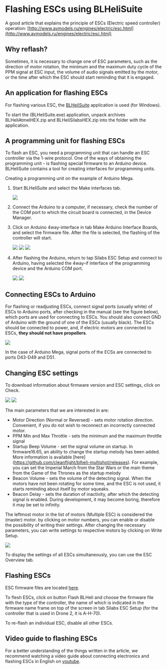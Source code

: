 # Flashing ESCs using BLHeliSuite

A good article that explains the principle of ESCs \(Electric speed controller\) operation: [http://www.avmodels.ru/engines/electric/esc.html](http://www.avmodels.ru/engines/electric/esc.html)

## Why reflash?

Sometimes, it is necessary to change one of ESC parameters, such as the direction of motor rotation, the minimum and the maximum duty cycle of the PPM signal at ESC input, the volume of audio signals emitted by the motor, or the time after which the ESC should start reminding that it is engaged.

## An application for flashing ESCs

For flashing various ESC, the [BLHeliSuite](https://github.com/4712/BLHeliSuite) application is used  \(for Windows\).

To start the \(BLHeliSuite.exe\) application, unpack archives BLHeliAtmelHEX.zip and BLHeliSilabsHEX.zip into the folder with the application.

## A programming unit for flashing ESCs

To flash an ESC, you need a programming unit that can handle an ESC controller via the 1-wire protocol. One of the ways of obtaining the programming unit - is flashing special firmware to an Arduino device. BLHeliSuite contains a tool for creating interfaces for programming units.

Creating a programming unit on the example of Arduino Mega.

1. Start BLHeliSuite and select the Make interfaces tab.

   ![](../assets/BLHeliSuite_SiLabs_ESC_Setup_2.png)

2. Connect the Arduino to a computer, if necessary, check the number of the COM port to which the circuit board is connected, in the Device Manager.

3. Click on Arduino 4way-interface in tab Make Arduino Interface Boards, and select the firmware file. After the file is selected, the flashing of the controller will start.

   ![](../assets/BLHeliSuite_Make_Interfaces.png)
   ![](../assets/BLHeliSuite_Interface_Options.png)
   ![](../assets/BLHeliSuite_Arduino_Select_Firmware.png)

4. After flashing the Arduino, return to tap Silabs ESC Setup and connect to Arduino, having selected the 4way-if interface of the programming device and the Arduino COM port.

   ![](../assets/BLHeliSuite_4way-if_Select.png)
   ![](../assets/BLHeliSuite_ESC_Setup_Connect.png)

## Connecting ESCs to Arduino

For flashing or readjusting ESCs, connect signal ports (usually white) of ESCs to Arduino ports, after checking in the manual (see the figure below), which ports are used for connecting to ESCs. You should also connect GND of Arduino with the ground of one of the ESCs (usually black). The ESCs should be connected to power, and, if electric motors are connected to ESCs, **they should not have propellers**.

![](../assets/BLHeliSuite_Arduino_Pinout_For_4way-if.png)

In the case of Arduino Mega, signal ports of the ECSs are connected to ports D43-D49 and D51.

## Changing ESC settings

To download information about firmware version and ESC settings, click on Check.

![](../assets/BLHeliSuite_ESC_Setup_Check.png)
![](../assets/BLHeliSuite_SiLabs_ESC_Setup_1.png)

The main parameters that we are interested in are:

* Motor Direction \(Normal or Reversed\) - sets motor rotation direction. Convenient, if you do not wish to reconnect an incorrectly connected motor.
* PPM Min and Max Throttle - sets the minimum and the maximum throttle signal
* Startup Beep Volume - set the signal volume on startup. In firmware16.65, an ability to change the startup melody has been added. More information is available [here] (https://github.com/cleanflight/blheli-multishot/releases). For example, you can set the Imperial March from the Star Wars or the main theme from the Game of the Thrones as the startup melody
* Beacon Volume - sets the volume of the detecting signal. When the motors have not been rotating for some time, and the ESC is not used, it starts reminding about itself by motor squeaks.
* Beacon Delay - sets the duration of inactivity, after which the detecting signal is enabled. During development, it may become boring, therefore it may be set to infinity.

The leftmost motor in the list of motors \(Multiple ESC\) is considered the \(master\) motor. by clicking on motor numbers, you can enable or disable the possibility of writing their settings. After changing the necessary parameters, you can write settings to respective motors by clicking on Write Setup.

![](../assets/BLHeliSuite_ESC_Setup_Write_Setup.png)

To display the settings of all ESCs simultaneously, you can use the ESC Overview tab.

## Flashing ESCs

ESC firmware files are located [here](https://github.com/cleanflight/blheli-multishot/tree/master/BLHeli_S%20SiLabs/Hex%20Files).

To flesh ESCs, click on button Flash BLHeli and choose the firmware file with the type of the controller, the name of which is indicated in the firmware name frame on top of the screen in tab Silabs ESC Setup (for the controller that is used in Drone 2, it is A-H-70).

To re-flash an individual ESC, disable all other ESCs.

## Video guide to flashing ESCs

For a better understanding of the things written in the article, we recommend watching a video guide about connecting electronics and flashing ESCs in English on [youtube](https://www.youtube.com/watch?v=i6lhMcQLRSU&feature=youtu.be).
